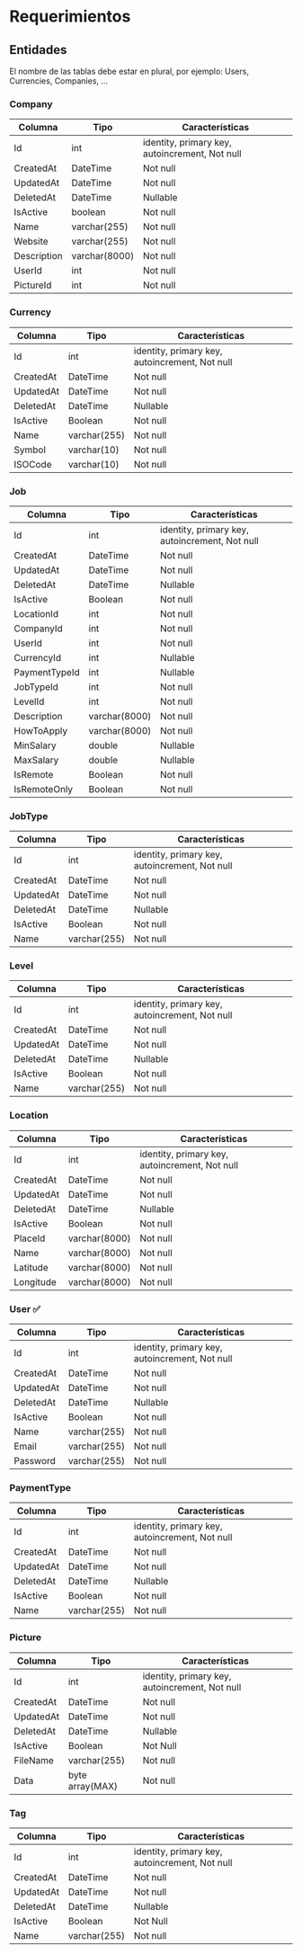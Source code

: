 # Requerimientos

## Entidades

El nombre de las tablas debe estar en plural, por ejemplo: Users, Currencies, Companies, ...

### Company

| **Columna**| **Tipo** | **Características** |
|---|---|---|
| Id | int | identity, primary key, autoincrement, Not null|
| CreatedAt | DateTime | Not null|
| UpdatedAt | DateTime | Not null|
| DeletedAt | DateTime | Nullable|
| IsActive | boolean | Not null |
| Name | varchar(255) | Not null |
| Website | varchar(255) | Not null |
| Description | varchar(8000) | Not null |
| UserId | int | Not null |
| PictureId | int | Not null |

### Currency

| **Columna**| **Tipo** | **Características** |
|---|---|---|
| Id | int | identity, primary key, autoincrement, Not null|
| CreatedAt | DateTime | Not null|
| UpdatedAt | DateTime | Not null|
| DeletedAt | DateTime | Nullable|
| IsActive | Boolean | Not null |
| Name | varchar(255) | Not null |
| Symbol | varchar(10) | Not null |
| ISOCode | varchar(10) | Not null |

### Job

| **Columna**| **Tipo** | **Características** |
|---|---|---|
| Id | int | identity, primary key, autoincrement, Not null|
| CreatedAt | DateTime | Not null|
| UpdatedAt | DateTime | Not null|
| DeletedAt | DateTime | Nullable|
| IsActive | Boolean | Not null |
| LocationId | int | Not null |
| CompanyId | int | Not null |
| UserId | int | Not null |
| CurrencyId | int | Nullable |
| PaymentTypeId | int | Nullable |
| JobTypeId | int | Not null |
| LevelId | int | Not null |
| Description | varchar(8000) | Not null |
| HowToApply | varchar(8000) | Not null |
| MinSalary | double | Nullable |
| MaxSalary | double | Nullable |
| IsRemote | Boolean | Not null |
| IsRemoteOnly | Boolean | Not null |

### JobType

| **Columna**| **Tipo** | **Características** |
|---|---|---|
| Id | int | identity, primary key, autoincrement, Not null|
| CreatedAt | DateTime | Not null |
| UpdatedAt | DateTime | Not null |
| DeletedAt | DateTime | Nullable |
| IsActive | Boolean | Not null |
| Name | varchar(255) | Not null |

### Level

| **Columna**| **Tipo** | **Características** |
|---|---|---|
| Id | int | identity, primary key, autoincrement, Not null|
| CreatedAt | DateTime | Not null|
| UpdatedAt | DateTime | Not null|
| DeletedAt | DateTime | Nullable|
| IsActive | Boolean | Not null |
| Name | varchar(255) | Not null |

### Location

| **Columna**| **Tipo** | **Características** |
|---|---|---|
| Id | int | identity, primary key, autoincrement, Not null|
| CreatedAt | DateTime | Not null |
| UpdatedAt | DateTime | Not null |
| DeletedAt | DateTime | Nullable |
| IsActive | Boolean | Not null |
| PlaceId | varchar(8000) | Not null |
| Name | varchar(8000) | Not null |
| Latitude | varchar(8000) | Not null |
| Longitude | varchar(8000) | Not null |

### User ✅

| **Columna**| **Tipo** | **Características** |
|---|---|---|
| Id | int | identity, primary key, autoincrement, Not null|
| CreatedAt | DateTime | Not null |
| UpdatedAt | DateTime | Not null |
| DeletedAt | DateTime | Nullable |
| IsActive | Boolean | Not null |
| Name | varchar(255) | Not null|
| Email | varchar(255) | Not null|
| Password | varchar(255) | Not null|

### PaymentType

| **Columna**| **Tipo** | **Características** |
|---|---|---|
| Id | int | identity, primary key, autoincrement, Not null|
| CreatedAt | DateTime | Not null|
| UpdatedAt | DateTime | Not null|
| DeletedAt | DateTime | Nullable|
| IsActive | Boolean | Not null |
| Name | varchar(255) | Not null |

### Picture

| **Columna**| **Tipo** | **Características** |
|---|---|---|
| Id | int | identity, primary key, autoincrement, Not null|
| CreatedAt | DateTime | Not null |
| UpdatedAt | DateTime | Not null |
| DeletedAt | DateTime | Nullable |
| IsActive | Boolean | Not Null |
| FileName | varchar(255) | Not null |
| Data | byte array(MAX) | Not null |

### Tag

| **Columna**| **Tipo** | **Características** |
|---|---|---|
| Id | int | identity, primary key, autoincrement, Not null|
| CreatedAt | DateTime | Not null |
| UpdatedAt | DateTime | Not null |
| DeletedAt | DateTime | Nullable |
| IsActive | Boolean | Not Null |
| Name | varchar(255) | Not null |